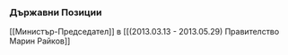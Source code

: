 ### Държавни Позиции
[[Министър-Председател]] в [[(2013.03.13 - 2013.05.29) Правителство Марин Райков]]